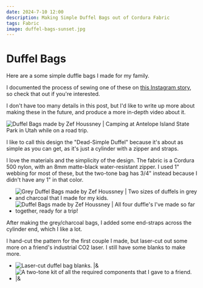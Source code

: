 ```yaml
---
date: 2024-7-10 12:00
description: Making Simple Duffel Bags out of Cordura Fabric
tags: Fabric
image: duffel-bags-sunset.jpg
---
```


# Duffel Bags

Here are a some simple duffle bags I made for my family.

I documented the process of sewing one of these on [this Instagram story](https://www.instagram.com/stories/highlights/17922903128925067/),
so check that out if you're interested.

I don't have too many details in this post, but I'd like to write up more about
making these in the future, and produce a more in-depth video about it.

![Duffel Bags made by Zef Houssney | Camping at Antelope Island State Park in Utah while on a road trip.](duffel-bags-sunset.jpg)

I like to call this design the "Dead-Simple Duffel" because it's about as simple
as you can get, as it's just a cylinder with a zipper and straps.

I love the materials and the simplicity of the design. The fabric is a Cordura
500 nylon, with an 8mm matte-black water-resistant zipper. I used 1" webbing for
most of these, but the two-tone bag has 3/4" instead because I didn't have any
1" in that color.

- ![Grey Duffel Bags made by Zef Houssney | Two sizes of duffels in grey and charcoal that I made for my kids.](duffel-bags-grey.jpg)
- ![Duffel Bags made by Zef Houssney | All four duffle's I've made so far together, ready for a trip!](duffel-bags-4.jpg)

After making the grey/charcoal bags, I added some end-straps across the cylinder end,
which I like a lot.

I hand-cut the pattern for the first couple I made, but laser-cut out some more
on a friend's industrial CO2 laser. I still have some blanks to make more.

- ![Laser-cut duffel bag blanks. |&](duffel-bag-material.jpg)
- ![A two-tone kit of all the required components that I gave to a friend. |&](duffel-bag-kit.jpg)

